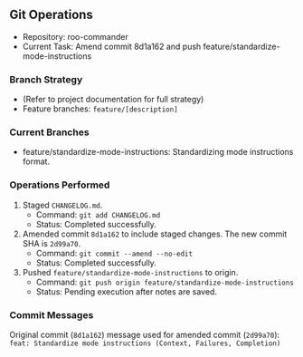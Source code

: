 ## Git Operations
- Repository: roo-commander
- Current Task: Amend commit 8d1a162 and push feature/standardize-mode-instructions

### Branch Strategy
- (Refer to project documentation for full strategy)
- Feature branches: `feature/[description]`

### Current Branches
- feature/standardize-mode-instructions: Standardizing mode instructions format.

### Operations Performed
1. Staged `CHANGELOG.md`.
   - Command: `git add CHANGELOG.md`
   - Status: Completed successfully.
2. Amended commit `8d1a162` to include staged changes. The new commit SHA is `2d99a70`.
   - Command: `git commit --amend --no-edit`
   - Status: Completed successfully.
3. Pushed `feature/standardize-mode-instructions` to origin.
   - Command: `git push origin feature/standardize-mode-instructions`
   - Status: Pending execution after notes are saved.

### Commit Messages
Original commit (`8d1a162`) message used for amended commit (`2d99a70`):
`feat: Standardize mode instructions (Context, Failures, Completion)`